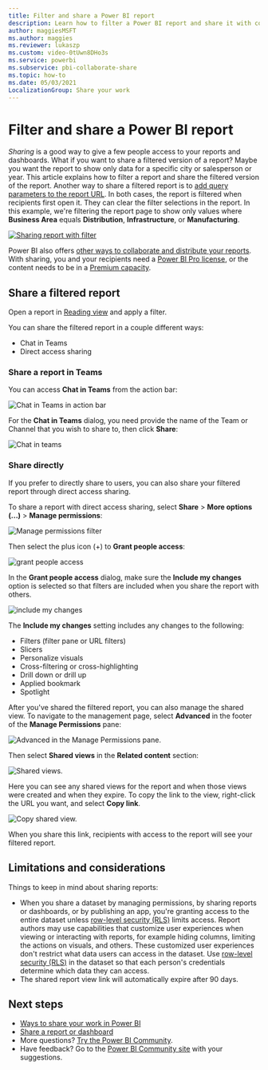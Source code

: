 ```yaml
---
title: Filter and share a Power BI report
description: Learn how to filter a Power BI report and share it with coworkers in your organization.
author: maggiesMSFT
ms.author: maggies
ms.reviewer: lukaszp
ms.custom: video-0tUwn8DHo3s
ms.service: powerbi
ms.subservice: pbi-collaborate-share
ms.topic: how-to
ms.date: 05/03/2021
LocalizationGroup: Share your work
---
```

# Filter and share a Power BI report
*Sharing* is a good way to give a few people access to your reports and dashboards. What if you want to share a filtered version of a report? Maybe you want the report to show only data for a specific city or salesperson or year. This article explains how to filter a report and share the filtered version of the report. Another way to share a filtered report is to [add query parameters to the report URL](service-url-filters.md). In both cases, the report is filtered when recipients first open it. They can clear the filter selections in the report. In this example, we're filtering the report page to show only values where **Business Area** equals **Distribution**, **Infrastructure**, or **Manufacturing**.

[![Sharing report with filter](media/service-share-reports/share-report-with-filter.png)](media/service-share-reports/share-report-with-filter-expanded.png#lightbox)

Power BI also offers [other ways to collaborate and distribute your reports](service-how-to-collaborate-distribute-dashboards-reports.md). With sharing, you and your recipients need a [Power BI Pro license](../fundamentals/service-features-license-type.md), or the content needs to be in a [Premium capacity](../admin/service-premium-what-is.md). 

## Share a filtered report

Open a report in [Reading view](../consumer/end-user-reading-view.md) and apply a filter.

You can share the filtered report in a couple different ways: 
* Chat in Teams
* Direct access sharing

### Share a report in Teams

You can access **Chat in Teams** from the action bar: 

![Chat in Teams in action bar](media/service-share-reports/power-bi-chat-teams-action-bar.png)

For the **Chat in Teams** dialog, you need provide the name of the Team or Channel that you wish to share to, then click **Share**:

![Chat in teams](media/service-share-reports/power-bi-share-teams-dialog.png)

### Share directly

If you prefer to directly share to users, you can also share your filtered report through direct access sharing. 

To share a report with direct access sharing, select **Share** > **More options (...)** > **Manage permissions**: 

![Manage permissions filter](media/service-share-reports/manage-permissions-filter.png)

Then select the plus icon (+) to **Grant people access**:

![grant people access](media/service-share-reports/grant-people-access.png)

In the **Grant people access** dialog, make sure the **Include my changes** option is selected so that filters are included when you share the report with others.

![include my changes](media/service-share-reports/include-my-changes.png)

The **Include my changes** setting includes any changes to the following:
- Filters (filter pane or URL filters)
- Slicers
- Personalize visuals
- Cross-filtering or cross-highlighting
- Drill down or drill up
- Applied bookmark
- Spotlight

After you've shared the filtered report, you can also manage the shared view. 
To navigate to the management page, select **Advanced** in the footer of the **Manage Permissions** pane:

![Advanced in the Manage Permissions pane.](media/service-share-reports/advanced-direct-access.png)

Then select **Shared views** in the **Related content** section: 

![Shared views.](media/service-share-reports/power-bi-shared-view.png)

Here you can see any shared views for the report and when those views were created and when they expire. To copy the link to the view, right-click the URL you want, and select **Copy link**.

![Copy shared view.](media/service-share-reports/power-bi-copy-shared-view.png)

When you share this link, recipients with access to the report will see your filtered report.

## Limitations and considerations
Things to keep in mind about sharing reports:

* When you share a dataset by managing permissions, by sharing reports or dashboards, or by publishing an app, you're granting access to the entire dataset unless [row-level security (RLS)](../admin/service-admin-rls.md) limits access. Report authors may use capabilities that customize user experiences when viewing or interacting with reports, for example hiding columns, limiting the actions on visuals, and others. These customized user experiences don't restrict what data users can access in the dataset. Use [row-level security (RLS)](../admin/service-admin-rls.md) in the dataset so that each person's credentials determine which data they can access.
* The shared report view link will automatically expire after 90 days.


## Next steps
* [Ways to share your work in Power BI](service-how-to-collaborate-distribute-dashboards-reports.md)
* [Share a report or dashboard](service-share-dashboards.md)
* More questions? [Try the Power BI Community](https://community.powerbi.com/).
* Have feedback? Go to the [Power BI Community site](https://community.powerbi.com/) with your suggestions.
